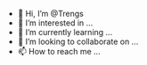 - 👋 Hi, I’m @Trengs
- 👀 I’m interested in ...
- 🌱 I’m currently learning ...
- 💞️ I’m looking to collaborate on ...
- 📫 How to reach me ...

<!---
Trengs/Trengs is a ✨ special ✨ repository because its `README.md` (this file) appears on your GitHub profile.
You can click the Preview link to take a look at your changes.
--->
